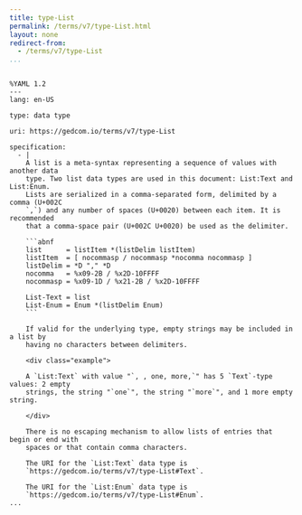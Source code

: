 ```yaml
---
title: type-List
permalink: /terms/v7/type-List.html
layout: none
redirect-from:
  - /terms/v7/type-List
...
```


```

%YAML 1.2
---
lang: en-US

type: data type

uri: https://gedcom.io/terms/v7/type-List

specification:
  - |
    A list is a meta-syntax representing a sequence of values with another data
    type. Two list data types are used in this document: List:Text and List:Enum.
    Lists are serialized in a comma-separated form, delimited by a comma (U+002C
    `,`) and any number of spaces (U+0020) between each item. It is recommended
    that a comma-space pair (U+002C U+0020) be used as the delimiter.
    
    ```abnf
    list      = listItem *(listDelim listItem)
    listItem  = [ nocommasp / nocommasp *nocomma nocommasp ]
    listDelim = *D "," *D
    nocomma   = %x09-2B / %x2D-10FFFF
    nocommasp = %x09-1D / %x21-2B / %x2D-10FFFF
    
    List-Text = list
    List-Enum = Enum *(listDelim Enum)
    ```
    
    If valid for the underlying type, empty strings may be included in a list by
    having no characters between delimiters.
    
    <div class="example">
    
    A `List:Text` with value "`, , one, more,`" has 5 `Text`-type values: 2 empty
    strings, the string "`one`", the string "`more`", and 1 more empty string.
    
    </div>
    
    There is no escaping mechanism to allow lists of entries that begin or end with
    spaces or that contain comma characters.
    
    The URI for the `List:Text` data type is
    `https://gedcom.io/terms/v7/type-List#Text`.
    
    The URI for the `List:Enum` data type is
    `https://gedcom.io/terms/v7/type-List#Enum`.
...

```
